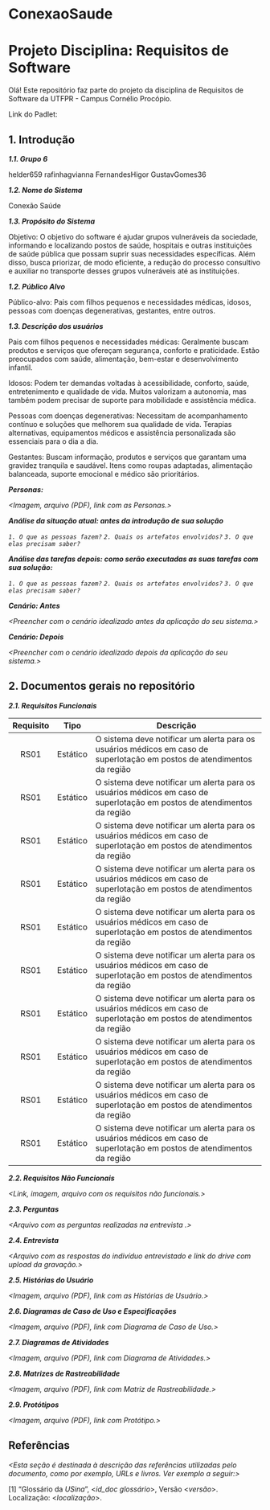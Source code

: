 # ConexaoSaude

# Projeto Disciplina: Requisitos de Software

Olá! Este repositório faz parte do projeto da disciplina de Requisitos de Software da UTFPR - Campus Cornélio Procópio. 

Link do Padlet:

## 1. Introdução

***1.1.  Grupo 6***

helder659
rafinhagvianna
FernandesHigor
GustavGomes36

***1.2.  Nome do Sistema***

Conexão Saúde

***1.3.  Propósito do Sistema***

Objetivo: O objetivo do software é ajudar grupos vulneráveis da sociedade, informando e localizando postos de saúde, hospitais e outras instituições de saúde pública que possam suprir suas necessidades específicas. Além disso, busca priorizar, de modo eficiente, a redução do processo consultivo e auxiliar no transporte desses grupos vulneráveis até as instituições.

***1.2.  Público Alvo***

Público-alvo: Pais com filhos pequenos e necessidades médicas, idosos, pessoas com doenças degenerativas, gestantes, entre outros.

***1.3. Descrição dos usuários***

Pais com filhos pequenos e necessidades médicas: Geralmente buscam produtos e serviços que ofereçam segurança, conforto e praticidade. Estão preocupados com saúde, alimentação, bem-estar e desenvolvimento infantil.

Idosos: Podem ter demandas voltadas à acessibilidade, conforto, saúde, entretenimento e qualidade de vida. Muitos valorizam a autonomia, mas também podem precisar de suporte para mobilidade e assistência médica.

Pessoas com doenças degenerativas: Necessitam de acompanhamento contínuo e soluções que melhorem sua qualidade de vida. Terapias alternativas, equipamentos médicos e assistência personalizada são essenciais para o dia a dia.

Gestantes: Buscam informação, produtos e serviços que garantam uma gravidez tranquila e saudável. Itens como roupas adaptadas, alimentação balanceada, suporte emocional e médico são prioritários.

***Personas:***

*<Imagem, arquivo (PDF), link com as Personas.>*

***Análise da situação atual: antes da introdução de sua solução***

*`1. O que as pessoas fazem?`*
*`2. Quais os artefatos envolvidos?`*
*`3. O que elas precisam saber?`*

***Análise das tarefas depois: como serão executadas as suas tarefas com sua solução:***

*`1. O que as pessoas fazem?`*
*`2. Quais os artefatos envolvidos?`*
*`3. O que elas precisam saber?`*

***Cenário: Antes***

*<Preencher com o cenário idealizado antes da aplicação do seu sistema.>*

***Cenário: Depois***

*<Preencher com o cenário idealizado depois da aplicação do seu sistema.>*

## 2. Documentos gerais no repositório

***2.1. Requisitos Funcionais***

| Requisito | Tipo     | Descrição                                                                 |
|:------:|:-------:|---------------------------------------------------------------------------|
| RS01   | Estático | O sistema deve notificar um alerta para os usuários médicos em caso de superlotação em postos de atendimentos da região |
| RS01   | Estático | O sistema deve notificar um alerta para os usuários médicos em caso de superlotação em postos de atendimentos da região |
| RS01   | Estático | O sistema deve notificar um alerta para os usuários médicos em caso de superlotação em postos de atendimentos da região |
| RS01   | Estático | O sistema deve notificar um alerta para os usuários médicos em caso de superlotação em postos de atendimentos da região |
| RS01   | Estático | O sistema deve notificar um alerta para os usuários médicos em caso de superlotação em postos de atendimentos da região |
| RS01   | Estático | O sistema deve notificar um alerta para os usuários médicos em caso de superlotação em postos de atendimentos da região |
| RS01   | Estático | O sistema deve notificar um alerta para os usuários médicos em caso de superlotação em postos de atendimentos da região |
| RS01   | Estático | O sistema deve notificar um alerta para os usuários médicos em caso de superlotação em postos de atendimentos da região |
| RS01   | Estático | O sistema deve notificar um alerta para os usuários médicos em caso de superlotação em postos de atendimentos da região |
| RS01   | Estático | O sistema deve notificar um alerta para os usuários médicos em caso de superlotação em postos de atendimentos da região |





***2.2. Requisitos Não Funcionais***

*<Link, imagem, arquivo com os requisitos não funcionais.>*

***2.3. Perguntas***

*<Arquivo com as perguntas realizadas na entrevista .>*

***2.4. Entrevista***

*<Arquivo com as respostas do indivíduo entrevistado e link do drive com upload da gravação.>*

***2.5. Histórias do Usuário***

*<Imagem, arquivo (PDF), link com as Histórias de Usuário.>*

***2.6. Diagramas de Caso de Uso e Especificações***

*<Imagem, arquivo (PDF), link com Diagrama de Caso de Uso.>*

***2.7. Diagramas de Atividades***

*<Imagem, arquivo (PDF), link com Diagrama de Atividades.>*

***2.8. Matrizes de Rastreabilidade***

*<Imagem, arquivo (PDF), link com Matriz de Rastreabilidade.>*

***2.9. Protótipos***

*<Imagem, arquivo (PDF), link com Protótipo.>*

## Referências

*<Esta seção é destinada à descrição das referências utilizadas pelo documento, como por exemplo, URLs e livros. Ver exemplo a seguir:>*

[1] “Glossário da _USina_”, <_id_doc glossário_>, Versão <_versão_>. Localização: <_localização_>.
